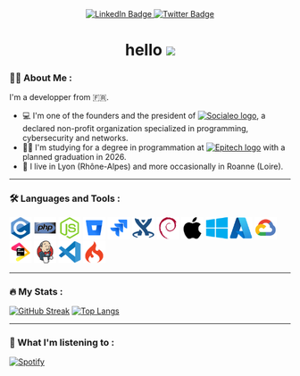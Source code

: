 <div id="header" align="center">
  <div id="badges">
    <a href="http://linkedin.com/in/thomasmazaud/">
      <img src="https://img.shields.io/badge/LinkedIn-blue?style=for-the-badge&logo=linkedin&logoColor=white" alt="LinkedIn Badge"/>
    </a>
    <a href="https://twitter.com/fyroeo">
      <img src="https://img.shields.io/badge/Twitter-blue?style=for-the-badge&logo=twitter&logoColor=white" alt="Twitter Badge"/>
    </a>
  </div>
  <h1>
    hello
    <img src="https://media.giphy.com/media/hvRJCLFzcasrR4ia7z/giphy.gif" width="30px"/>
  </h1>
</div>

### 👨‍💻 About Me :
I'm a developper from 🇫🇷.
- 💻 I'm one of the founders and the president of <a href="https://socialeo.net"><img src="https://socialeo.net/assets/images/logo-no-borders.png" alt="Socialeo logo" width="60px"></a>, a declared non-profit organization specialized in programming, cybersecurity and networks.
- 👨‍🎓 I'm studying for a degree in programmation at <a href="https://epitech.eu"><img src="https://newsroom.ionis-group.com/wp-content/uploads/2021/10/EPITECH-TECHNOLOGY-QUADRI-2021.png" alt="Epitech logo" width="60px"></a> with a planned graduation in 2026.
- 📍 I live in Lyon (Rhône-Alpes) and more occasionally in Roanne (Loire).

---

### :hammer_and_wrench: Languages and Tools :
<div>
  <img src="https://github.com/devicons/devicon/blob/master/icons/c/c-original.svg" alt="C logo" width="40px" height="40px">
  <img src="https://github.com/devicons/devicon/blob/master/icons/php/php-original.svg" alt="PHP logo" width="40px" height="40px">
  <img src="https://github.com/devicons/devicon/blob/master/icons/nodejs/nodejs-original.svg" alt="JS logo" width="40px" height="40px">
  <img src="https://github.com/devicons/devicon/blob/master/icons/bitbucket/bitbucket-original.svg" alt="Bitbucket logo" width="40px" height="40px">
  <img src="https://github.com/devicons/devicon/blob/master/icons/jira/jira-original.svg" alt="Jira logo" width="40px" height="40px">
  <img src="https://github.com/devicons/devicon/blob/master/icons/confluence/confluence-original.svg" alt="Confluence logo" width="40px" height="40px">
  <img src="https://github.com/devicons/devicon/blob/master/icons/debian/debian-original.svg" alt="debian logo" width="40px" height="40px">
  <img src="https://github.com/devicons/devicon/blob/master/icons/apple/apple-original.svg" alt="apple logo" width="40px" height="40px">
  <img src="https://github.com/devicons/devicon/blob/master/icons/windows8/windows8-original.svg" alt="windows logo" width="40px" height="40px">
  <img src="https://github.com/devicons/devicon/blob/master/icons/azure/azure-original.svg" alt="Azure logo" width="40px" height="40px">
  <img src="https://github.com/devicons/devicon/blob/master/icons/googlecloud/googlecloud-original.svg" alt="GCP logo" width="40px" height="40px">
  <img src="https://github.com/devicons/devicon/blob/master/icons/jetbrains/jetbrains-original.svg" alt="Jetbrains logo" width="40px" height="40px">
  <img src="https://github.com/devicons/devicon/blob/master/icons/jenkins/jenkins-original.svg" alt="Jenkins logo" width="40px" height="40px">
  <img src="https://github.com/devicons/devicon/blob/master/icons/vscode/vscode-original.svg" alt="Visual Studio Code logo" width="40px" height="40px">
  <img src="https://github.com/devicons/devicon/blob/master/icons/codeigniter/codeigniter-plain.svg" alt="CodeIgniter logo" width="40px" height="40px">
</div>

---

### :fire: My Stats :

[![GitHub Streak](http://github-readme-streak-stats.herokuapp.com?user=fyroeo&theme=dark&hide_border=true&date_format=j%20M%5B%20Y%5D)](https://git.io/streak-stats)
[![Top Langs](https://github-readme-stats.vercel.app/api/top-langs/?username=fyroeo&layout=compact&theme=vision-friendly-dark)](https://github.com/anuraghazra/github-readme-stats)

---

### 🎵 What I'm listening to :

[![Spotify](https://novatorem-kohl-five.vercel.app/api/spotify)](https://open.spotify.com/user/70z08ujcabd9mi6qlaeyude17?si=445d60d041e94eea)

